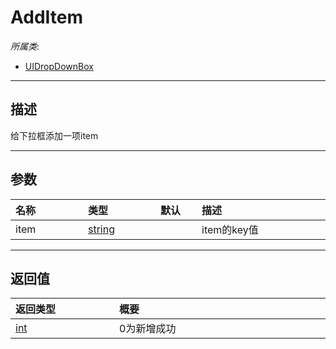 # AddItem

*所属类*:
* [UIDropDownBox](/Api/Classes/Scene/UIDropDownBox.md)
------------------------------------------------------------------------------------------
## 描述

给下拉框添加一项item

------------------------------------------------------------------------------------------
## 参数

|<div style="width:100px">名称</div>|<div style="width:100px">类型</div>|<div style="width:50px">默认</div>|<div style="width:350px">描述</div>|
|:---|:---|:---|:---|
|item|[string](/Api/DataType/String.md)||item的key值|

------------------------------------------------------------------------------------------
## 返回值

|<div style="width:150px">返回类型</div>|<div style="width:520px">概要</div>|
|:---|:---|
|[int](/Api/DataType/Number.md)|0为新增成功|
